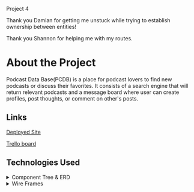 Project 4

Thank you Damian for getting me unstuck while trying to establish ownership between entities!

Thank you Shannon for helping me with my routes.

# About the Project

Podcast Data Base(PCDB) is a place for podcast lovers to find new podcasts or discuss their favorites. It consists of a search engine that will return relevant podcasts and a message board where user can create profiles, post thoughts, or comment on other's posts.

## Links

[Deployed Site](https://mighty-atoll-86780.herokuapp.com/)

[Trello board](https://trello.com/b/llubGrYh/project4)

## Technologies Used

<details>
<summary>Component Tree & ERD</summary>

![Component Tree](images/Component_Tree.JPG)
![Entity Relationship Diagram](images/ERD.JPG)

</details>

<details>
<summary>Wire Frames</summary>

![HomePage](images/HomePage.png)
![PostsLists](images/ListofPosts.png)
![SearchResults](images/SearchResults.png)
![SinglePost](images/SinglePost.png)
![UserLogin](images/UserLogin.png)
![UserProfilePrivate](images/UserProfilePrivate.png)
![UserProfilePublic](images/UserProfilePublic.png)

</details>
